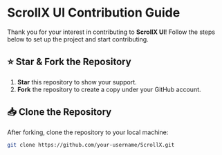 # ScrollX UI Contribution Guide  

Thank you for your interest in contributing to **ScrollX UI**! Follow the steps below to set up the project and start contributing.  

## ⭐ Star & Fork the Repository  

1. **Star** this repository to show your support.  
2. **Fork** the repository to create a copy under your GitHub account.  

## 📥 Clone the Repository  

After forking, clone the repository to your local machine:  

```sh
git clone https://github.com/your-username/ScrollX.git
